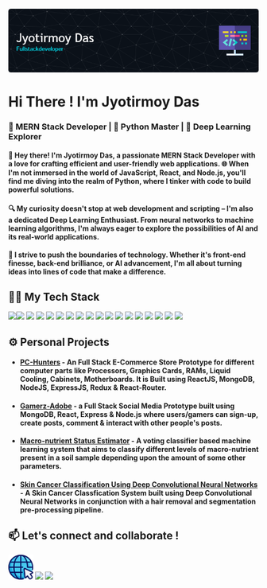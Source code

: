 <!--- - 👋 Hi, I’m Jyotirmoy Das
- 👀 I’m interested in Web Development(Full Stack), Machine Learning, Deep Learning, AWS, WEB3, Solidity & much more...
- 🌱 I’m currently learning NodeJS
- 💞️ I’m looking to collaborate on Python projects


jyotirmoy1997/jyotirmoy1997 is a ✨ special ✨ repository because its `README.md` (this file) appears on your GitHub profile.
You can click the Preview link to take a look at your changes.
--->

![](/github-header-image.png)

# Hi There ! I'm Jyotirmoy Das

### 🚀 MERN Stack Developer | 🐍 Python Master | 🧠 Deep Learning Explorer

#### 👋 Hey there! I'm Jyotirmoy Das, a passionate MERN Stack Developer with a love for crafting efficient and user-friendly web applications. 🌐 When I'm not immersed in the world of JavaScript, React, and Node.js, you'll find me diving into the realm of Python, where I tinker with code to build powerful solutions.

#### 🔍 My curiosity doesn't stop at web development and scripting – I'm also a dedicated Deep Learning Enthusiast. From neural networks to machine learning algorithms, I'm always eager to explore the possibilities of AI and its real-world applications.

#### 🌟 I strive to push the boundaries of technology. Whether it's front-end finesse, back-end brilliance, or AI advancement, I'm all about turning ideas into lines of code that make a difference.

## 🧑‍💻 My Tech Stack

<img src="https://cdn.jsdelivr.net/gh/devicons/devicon/icons/react/react-original.svg" width="50" /><img src="https://cdn.jsdelivr.net/gh/devicons/devicon/icons/mongodb/mongodb-original.svg" width="50" /> <img src="https://cdn.jsdelivr.net/gh/devicons/devicon/icons/nodejs/nodejs-original.svg" width="50" /> <img src="https://cdn.jsdelivr.net/gh/devicons/devicon/icons/express/express-original.svg" width="50" /> <img src="https://cdn.jsdelivr.net/gh/devicons/devicon/icons/javascript/javascript-original.svg" width="50" /> <img src="https://cdn.jsdelivr.net/gh/devicons/devicon/icons/typescript/typescript-original.svg" width="50" /> <img src="https://cdn.jsdelivr.net/gh/devicons/devicon/icons/redux/redux-original.svg" width="50" /> <img src="https://cdn.jsdelivr.net/gh/devicons/devicon/icons/npm/npm-original-wordmark.svg" width="50" /> <img src="https://cdn.jsdelivr.net/gh/devicons/devicon/icons/html5/html5-original.svg" width="50" /> <img src="https://cdn.jsdelivr.net/gh/devicons/devicon/icons/css3/css3-original.svg" width="50" /> <img src="https://cdn.jsdelivr.net/gh/devicons/devicon/icons/java/java-original.svg" width="50" /> <img src="https://cdn.jsdelivr.net/gh/devicons/devicon/icons/cplusplus/cplusplus-original.svg" width="50" /> <img src="https://cdn.jsdelivr.net/gh/devicons/devicon/icons/python/python-original.svg" width="50" /> <img src="https://cdn.jsdelivr.net/gh/devicons/devicon/icons/flask/flask-original-wordmark.svg" width="50" /> <img src="https://cdn.jsdelivr.net/gh/devicons/devicon/icons/git/git-original.svg" width="50" /> <img src="https://cdn.jsdelivr.net/gh/devicons/devicon/icons/jupyter/jupyter-original-wordmark.svg" width="50" /> <img src="https://cdn.jsdelivr.net/gh/devicons/devicon/icons/numpy/numpy-original.svg" width="50" /> <img src="https://cdn.jsdelivr.net/gh/devicons/devicon/icons/pandas/pandas-original.svg" width="50" />

          
          
          
          
          
          
          
## ⚙️ Personal Projects

* #### [PC-Hunters](https://pc-hunters.netlify.app/) - An Full Stack E-Commerce Store Prototype for different computer parts like Processors, Graphics Cards, RAMs, Liquid Cooling, Cabinets, Motherboards. It is Built using ReactJS, MongoDB, NodeJS, ExpressJS, Redux & React-Router.

* #### [Gamerz-Adobe](https://gamerz-adobe.netlify.app/) - a Full Stack Social Media Prototype built using MongoDB, React, Express & Node.js where users/gamers can sign-up, create posts, comment & interact with other people's posts. 

* #### [Macro-nutrient Status Estimator](https://macronutrient-status-esmitamor.onrender.com/) - A voting classifier based machine learning system that aims to classify different levels of macro-nutrient present in a soil sample depending upon the amount of some other parameters.

* #### [Skin Cancer Classification Using Deep Convolutional Neural Networks](https://github.com/jyotirmoy1997/skin-cancer-classifier) - A Skin Cancer Classfication System built using Deep Convolutional Neural Networks in conjunction with a hair removal and segmentation pre-processing pipeline.

  

## 📫 Let's connect and collaborate !
<a href="https://jyotirmoydasdev.netlify.app/">
<img src="./website.png" width=50 /></a>
<a href="https://twitter.com/DosJoehan">
<img src="https://cdn.jsdelivr.net/gh/devicons/devicon/icons/twitter/twitter-original.svg" width=50 /></a>
<a href="https://www.linkedin.com/in/jyotirmoy-das/">
<img src="https://cdn.jsdelivr.net/gh/devicons/devicon/icons/linkedin/linkedin-original.svg" width=50 /></a>
